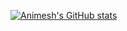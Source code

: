 [![Animesh's GitHub stats](https://github-readme-stats.vercel.app/api?username=OutlawAK&show_icons=true&theme=radical)](https://github.com/anuraghazra/github-readme-stats)
